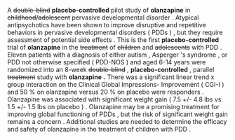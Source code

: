 A ~~double-blind~~ **placebo-controlled** pilot study of **olanzapine** in ~~childhood/adolescent~~ pervasive developmental disorder . Atypical antipsychotics have been shown to improve disruptive and repetitive behaviors in pervasive developmental disorders ( PDDs ) , but they require assessment of potential side effects . This is the first **placebo-controlled** trial of **olanzapine** in the ~~treatment~~ of ~~children~~ and ~~adolescents~~ with PDD . Eleven patients with a diagnosis of either autism , Asperger 's syndrome , or PDD not otherwise specified ( PDD-NOS ) and aged 6-14 years were randomized into an 8-week ~~double-blind~~ , **placebo-controlled** , parallel ~~treatment~~ study with **olanzapine** ***.*** There was a significant linear trend x group interaction on the Clinical Global Impressions- Improvement ( CGI-I ) and 50 % on olanzapine versus 20 % on placebo were responders . Olanzapine was associated with significant weight gain ( 7.5 +/- 4.8 lbs vs. 1.5 +/- 1.5 lbs on placebo ) . Olanzapine may be a promising treatment for improving global functioning of PDDs , but the risk of significant weight gain remains a concern . Additional studies are needed to determine the efficacy and safety of olanzapine in the treatment of children with PDD . 